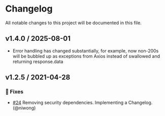 # Changelog

All notable changes to this project will be documented in this file.

## v1.4.0 / 2025-08-01

- Error handling has changed substantially, for example, now non-200s will be bubbled up as exceptions from Axios instead of swallowed and returning response.data

## v1.2.5 / 2021-04-28

### 🐛 Fixes

- [#24](https://github.com/Paubox/paubox-node/pull/24) Removing security dependencies. Implementing a Changelog. (@niwong)
